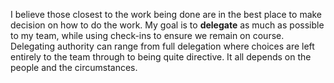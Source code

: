 I believe those closest to the work being done are in the best place to make decision on how to do the work. My goal is to **delegate** as much as possible to my team, while using check-ins to ensure we remain on course. Delegating authority can range from full delegation where choices are left entirely to the team through to being quite directive. It all depends on the people and the circumstances.